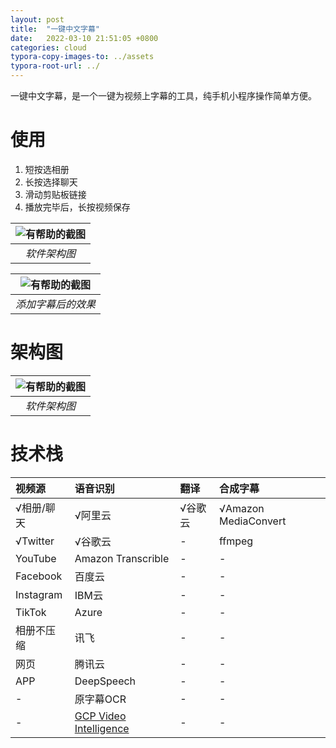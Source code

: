 ```yaml
---
layout: post
title:  "一键中文字幕"
date:   2022-03-10 21:51:05 +0800
categories: cloud
typora-copy-images-to: ../assets
typora-root-url: ../
---
```


一键中文字幕，是一个一键为视频上字幕的工具，纯手机小程序操作简单方便。

# 使用

1. 短按选相册
2. 长按选择聊天
3. 滑动剪贴板链接
4. 播放完毕后，长按视频保存

| ![有帮助的截图](/assets/onekey_srt.jpg) |
| :----------------------------------------: |
|          *软件架构图*          |

| ![有帮助的截图](/assets/WX20220310-224530.png) |
| :----------------------------------------: |
|          *添加字幕后的效果*          |

# 架构图

| ![有帮助的截图](/assets/onekey_srt_jiagou.jpg) |
| :----------------------------------------: |
|          *软件架构图*          |

# 技术栈

| 视频源 | 语音识别 | 翻译 | 合成字幕 |
| :---- | :---- | :---- | :---- |
| √相册/聊天 | √阿里云 | √谷歌云 | √Amazon MediaConvert  |
| √Twitter | √谷歌云 | - |  ffmpeg |
| YouTube       | Amazon Transcrible | - | - |
| Facebook      | 百度云 | -| - |
| Instagram     | IBM云 | - |  - |
| TikTok        | Azure | - |  - |
| 相册不压缩      | 讯飞 | - |  - |
| 网页       | 腾讯云 | - |  - |
| APP  | DeepSpeech | - |  - |
| -             | 原字幕OCR | - |  - |
| -             | [GCP Video Intelligence][1] | - |  - |

[1]: https://cloud.google.com/video-intelligence/docs/feature-text-detection
